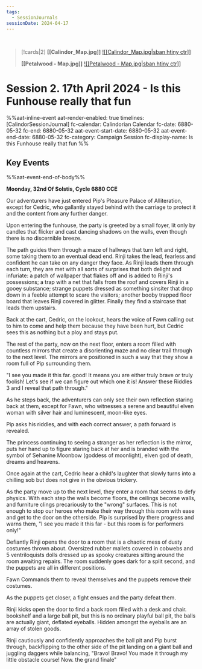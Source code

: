 ```yaml
---
tags:
  - SessionJournals
sessionDate: 2024-04-17
---
```


<br>

> [!cards|2]
> **[[Calindor_Map.jpg]]**
> [![[Calindor_Map.jpg\|sban htiny ctr]]](Calindor.md)
> 
> **[[Petalwood - Map.jpg]]**
> [![[Petalwood - Map.jpg\|sban htiny ctr]]](Petalwood.md)


# Session 2. 17th April 2024 - Is this Funhouse really that fun


%%aat-inline-event
aat-render-enabled: true
timelines: [CalindorSessionJournal]
fc-calendar: Calindorian Calendar
fc-date: 6880-05-32
fc-end: 6880-05-32
aat-event-start-date: 6880-05-32
aat-event-end-date: 6880-05-32
fc-category: Campaign Session
fc-display-name: Is this Funhouse really that fun
%%

## Key Events



%%aat-event-end-of-body%%

**Moonday, 32nd Of Solstis, Cycle 6880 CCE**
 
Our adventurers have just entered Pip's Pleasure Palace of Alliteration, except for Cedric, who gallantly stayed behind with the carriage to protect it and the content from any further danger.
 
Upon entering the funhouse, the party is greeted by a small foyer, lit only by candles that flicker and cast dancing shadows on the walls, even though there is no discernible breeze.
 
The path guides them through a maze of hallways that turn left and right, some taking them to an eventual dead end. Rinji takes the lead, fearless and confident he can take on any danger they face. As Rinji leads them through each turn, they are met with all sorts of surprises that both delight and infuriate: a patch of wallpaper that flakes off and is added to Rinji's possessions; a trap with a net that falls from the roof and covers Rinji in a gooey substance; strange puppets dressed as something sinsiter that drop down in a feeble attempt to scare the visitors; another booby trapped floor board that leaves Rinji covered in glitter. Finally they find a staircase that leads them upstairs.
 
Back at the cart, Cedric, on the lookout, hears the voice of Fawn calling out to him to come and help them because they have been hurt, but Cedric sees this as nothing but a ploy and stays put.
 
The rest of the party, now on the next floor, enters a room filled with countless mirrors that create a disorienting maze and no clear trail through to the next level. The mirrors are positioned in such a way that they show a room full of Pip surrounding them.
 
"I see you made it this far. good! It means you are either truly brave or truly foolish! Let's see if we can figure out which one it is! Answer these Riddles 3 and I reveal that path through."
 
As he steps back, the adventurers can only see their own reflection staring back at them, except for Fawn, who witnesses a serene and beautiful elven woman with silver hair and luminescent, moon-like eyes.
 
Pip asks his riddles, and with each correct answer, a path forward is revealed.
 
The princess continuing to seeing a stranger as her reflection is the mirror, puts her hand up to figure staring back at her and is branded with the symbol of Sehanine Moonbow (goddess of moonlight), elven god of death, dreams and heavens.
 
Once again at the cart, Cedric hear a child's laughter that slowly turns into a chilling sob but does not give in the obvious trickery.
 
As the party move up to the next level, they enter a room that seems to defy physics. With each step the walls become floors, the ceilings become walls, and furniture clings precariously to the "wrong" surfaces. This is not enough to stop our heroes who make their way through this room with ease and get to the door on the otherside. Pip is surprised by there progress and warns them, "I see you made it this far - but this room is for performers only!"
 
Defiantly Rinji opens the door to a room that is a chaotic mess of dusty costumes thrown about. Oversized rubber mallets covered in cobwebs and 5 ventriloquists dolls dressed up as spooky creatures sitting around the room awaiting repairs. The room suddenly goes dark for a split second, and the puppets are all in different positions.
 
Fawn Commands them to reveal themselves and the puppets remove their costumes.
 
As the puppets get closer, a fight ensues and the party defeat them.
 
Rinji kicks open the door to find a back room filled with a desk and chair. bookshelf and a large ball pit, but this is no ordinary playful ball pit, the balls are actually giant, deflated eyeballs. Hidden amongst the eyeballs are an array of stolen goods.
 
Rinji cautiously and confidently approaches the ball pit and Pip burst through, backflipping to the other side of the pit landing on a giant ball and juggling daggers while balancing, "Bravo! Bravo! You made it through my little obstacle course! Now. the grand finale"